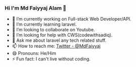 ### Hi I'm Md Faiyyaj Alam 👋

 - 🔭 I’m currently working on Full-stack  Web Developer/API.
 - 🌱 I’m currently learning laravel.
 - 👯 I’m looking to collaborate on Youtube.
 - 🤔 I’m looking for help with CWS(codewithsadiq).
 - 💬 Ask me about laravel any tech related stuff.
 - 📫 How to reach me: [Twitter - @MdFaiyyaj](https://twitter.com/home?lang=en)
 - 😄 Pronouns: He/Him
 - ⚡ Fun fact: I can't live without coding.

